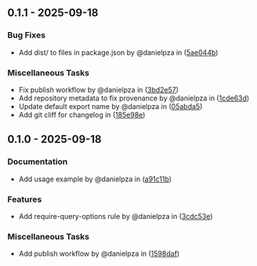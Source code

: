 ## 0.1.1 - 2025-09-18
### Bug Fixes
- Add dist/ to files in package.json by @danielpza in ([5ae044b](5ae044baef30ecd959af31ee09dcbf2dcbd7c582))

### Miscellaneous Tasks
- Fix publish workflow by @danielpza in ([3bd2e57](3bd2e5766f6d0d00b9b12c97bdeaa2f5bccbb034))
- Add repository metadata to fix provenance by @danielpza in ([1cde63d](1cde63dc3069991de6277da0cd70c846692710dd))
- Update default export name by @danielpza in ([05abda5](05abda5e76a19d38e430cc7a668b16c3cf2b773c))
- Add git cliff for changelog in ([185e98e](185e98ef900efe4eb5ec706cfc02ba5712cd2061))

## 0.1.0 - 2025-09-18
### Documentation
- Add usage example by @danielpza in ([a91c11b](a91c11bd03a8e5e51382c48c7cec601a3643ed54))

### Features
- Add require-query-options rule by @danielpza in ([3cdc53e](3cdc53e5004d44d839a4123a078efe42c988d9e3))

### Miscellaneous Tasks
- Add publish workflow by @danielpza in ([1598daf](1598daf9382d09eb2695bf9abf56a2beff2effb6))

